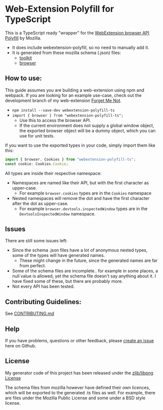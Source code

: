 # Web-Extension Polyfill for TypeScript

This is a TypeScript ready "wrapper" for the [WebExtension browser API Polyfill](https://github.com/mozilla/webextension-polyfill) by Mozilla.
* It does include webextension-polyfill, so no need to manually add it.
* It is generated from these mozilla schema (.json) files:
  * [toolkit](https://hg.mozilla.org/integration/autoland/raw-file/tip/toolkit/components/extensions/schemas/)
  * [browser](https://hg.mozilla.org/integration/autoland/raw-file/tip/browser/components/extensions/schemas/)

## How to use:
This guide assumes you are building a web-extension using npm and webpack.
If you are looking for an example use-case, check out the development branch of my web-extension [Forget Me Not](https://github.com/lusito/forget-me-not/tree/develop).

* `npm install --save-dev webextension-polyfill-ts`
* `import { browser } from "webextension-polyfill-ts";`
  * Use this to access the browser API.
  * If the current environment does not supply a global window object, the exported browser object will be a dummy object, which you can use for unit tests.

If you want to use the exported types in your code, simply import them like this:
```typescript
import { browser, Cookies } from "webextension-polyfill-ts";
const cookie: Cookies.Cookie;
```

All types are inside their respective namespace:
* Namespaces are named like their API, but with the first character as upper-case.
  * For example `browser.cookies` types are in the `Cookies` namespace
* Nested namespaces will remove the dot and have the first character after the dot as upper-case.
  * For example `browser.devtools.inspectedWindow` types are in the `DevtoolsInspectedWindow` namespace.

## Issues
There are still some issues left:
* Since the schema .json files have a lot of anonymous nested types, some of the types will have generated names.
  * These might change in the future, since the generated names are far from perfect.
* Some of the schema files are incomplete.. for example in some places, a null value is allowed, yet the schema file doesn't say anything about it. I have fixed some of these, but there are probably more.
* Not every API has been tested.

## Contributing Guidelines:

See [CONTRIBUTING.md](CONTRIBUTING.md)

## Help
If you have problems, questions or other feedback, please [create an issue](https://github.com/Lusito/webextension-polyfill-ts/issues) here on Github.

## License
My generator code of this project has been released under the [zlib/libpng License](https://github.com/Lusito/webextension-polyfill-ts/blob/master/LICENSE)

The schema files from mozilla however have defined their own licences, which will be exported to the generated .ts files as well.
For example, there are files under the Mozilla Public License and some under a BSD style license.
